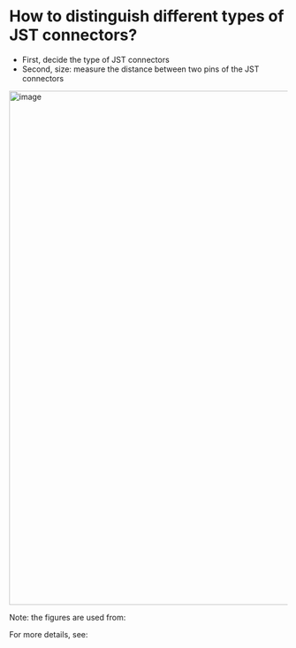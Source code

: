 # How to distinguish different types of JST connectors?

- First, decide the type of JST connectors
- Second, size: measure the distance between two pins of the JST connectors





<img width="929" alt="image" src="[https://user-images.githubusercontent.com/48842598/214144505-d145ad6a-4011-4210-844a-be843228c67e.png]">

Note: the figures are used from: 

For more details, see: 

